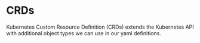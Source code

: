 # CRDs

Kubernetes Custom Resource Definition (CRDs) extends the Kubernetes API with additional object types we can use in our yaml definitions.
